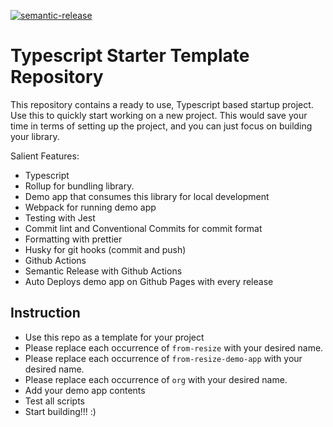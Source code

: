 [![semantic-release](https://img.shields.io/badge/%20%20%F0%9F%93%A6%F0%9F%9A%80-semantic--release-e10079.svg)](https://github.com/semantic-release/semantic-release)

# Typescript Starter Template Repository

This repository contains a ready to use, Typescript based startup project. Use
this to quickly start working on a new project. This would save your time in terms of setting up the project, and you can just focus on building your library.

Salient Features:

- Typescript
- Rollup for bundling library.
- Demo app that consumes this library for local development
- Webpack for running demo app
- Testing with Jest
- Commit lint and Conventional Commits for commit format
- Formatting with prettier
- Husky for git hooks (commit and push)
- Github Actions
- Semantic Release with Github Actions
- Auto Deploys demo app on Github Pages with every release

## Instruction

- Use this repo as a template for your project
- Please replace each occurrence of `from-resize` with your desired name.
- Please replace each occurrence of `from-resize-demo-app` with your desired name.
- Please replace each occurrence of `org` with your desired name.
- Add your demo app contents
- Test all scripts
- Start building!!! :)
